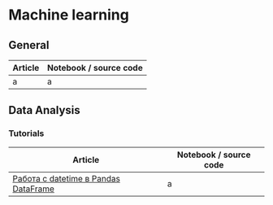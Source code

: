 # Machine learning
## General
Article | Notebook / source code
--- | ---
a | a

## Data Analysis

### Tutorials
Article | Notebook / source code
--- | ---
[Работа с datetime в Pandas DataFrame](http://i922161r.beget.tech/2021/05/23/rabota-c-datetime-b-pandas-dataframe/) | a
